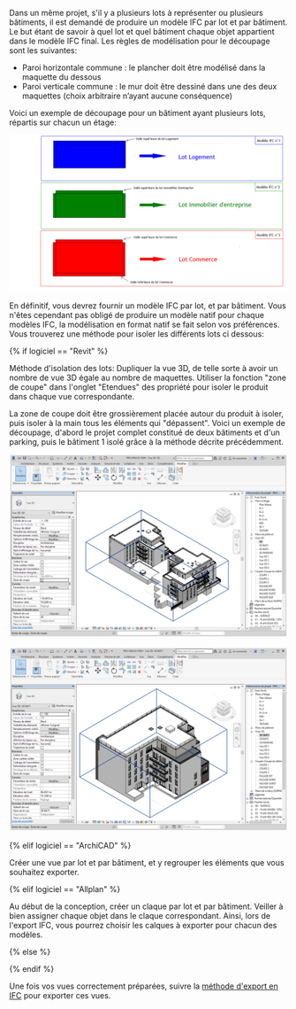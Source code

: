 Dans un même projet, s'il y a plusieurs lots à représenter ou plusieurs bâtiments, il est demandé de produire un modèle IFC par lot et par bâtiment. Le but étant de savoir à quel lot et quel bâtiment chaque objet appartient dans le modèle IFC final. Les règles de modélisation pour le découpage sont les suivantes: 

* Paroi horizontale commune : le plancher doit être modélisé dans la maquette du dessous
* Paroi verticale commune : le mur doit être dessiné dans une des deux maquettes (choix arbitraire n’ayant aucune conséquence)

Voici un exemple de découpage pour un bâtiment ayant plusieurs lots, répartis sur chacun un étage:

![decoupageRevitSchema3](/templates/procedures/decoupage-images/decoupageRevitSchema3.png)

En définitif, vous devrez fournir un modèle IFC par lot, et par bâtiment. Vous n'êtes cependant pas obligé de produire un modèle natif pour chaque modèles IFC, la modélisation en format natif se fait selon vos préférences. Vous trouverez une méthode pour isoler les différents lots ci dessous:

{% if logiciel == "Revit" %}

Méthode d'isolation des lots:
Dupliquer la vue 3D, de telle sorte à avoir un nombre de vue 3D égale au nombre de maquettes.
Utiliser la fonction "zone de coupe" dans l'onglet "Etendues" des propriété pour isoler le produit dans chaque vue correspondante.

La zone de coupe doit être grossièrement placée autour du produit à isoler, puis isoler à la main tous les éléments qui "dépassent".
Voici un exemple de découpage, d'abord le projet complet constitué de deux bâtiments et d'un parking, puis le bâtiment 1 isolé grâce à la méthode décrite précédemment.

![decoupageRevit2](/templates/procedures/decoupage-images/decoupageRevit2.PNG)

![decoupageRevit](/templates/procedures/decoupage-images/decoupageRevit.PNG)

{% elif logiciel == "ArchiCAD" %}

Créer une vue par lot et par bâtiment, et y regrouper les éléments que vous souhaitez exporter.

{% elif logiciel == "Allplan" %}

Au début de la conception, créer un claque par lot et par bâtiment. Veiller à bien assigner chaque objet dans le claque correspondant. Ainsi, lors de l'export IFC, vous pourrez choisir les calques à exporter pour chacun des modèles.

{% else %}

{% endif %}

Une fois vos vues correctement préparées, suivre la [méthode d'export en IFC](#export) pour exporter ces vues.